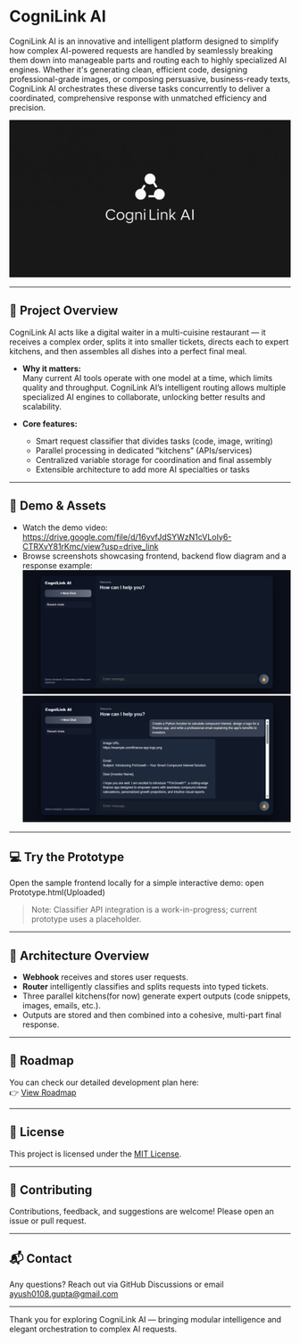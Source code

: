 # CogniLink AI

CogniLink AI is an innovative and intelligent platform designed to simplify how complex AI-powered requests are handled by seamlessly breaking them down into manageable parts and routing each to highly specialized AI engines. Whether it's generating clean, efficient code, designing professional-grade images, or composing persuasive, business-ready texts, CogniLink AI orchestrates these diverse tasks concurrently to deliver a coordinated, comprehensive response with unmatched efficiency and precision.


![CogniLink AI Logo](LogoCogniLink.jpg)

---

## 🚀 Project Overview

CogniLink AI acts like a digital waiter in a multi-cuisine restaurant — it receives a complex order, splits it into smaller tickets, directs each to expert kitchens, and then assembles all dishes into a perfect final meal.

- **Why it matters:**  
  Many current AI tools operate with one model at a time, which limits quality and throughput. CogniLink AI’s intelligent routing allows multiple specialized AI engines to collaborate, unlocking better results and scalability.

- **Core features:**  
  - Smart request classifier that divides tasks (code, image, writing)  
  - Parallel processing in dedicated “kitchens” (APIs/services)  
  - Centralized variable storage for coordination and final assembly  
  - Extensible architecture to add more AI specialties or tasks  

---

## 🎥 Demo & Assets

- Watch the demo video: https://drive.google.com/file/d/16yvfJdSYWzN1cVLoIy6-CTRXvY81rKmc/view?usp=drive_link
- Browse screenshots showcasing frontend, backend flow diagram and a response example:
![Frontend Design](Frontend.png)
![Conversation](Prompt-Answer.png)


---

## 💻 Try the Prototype

Open the sample frontend locally for a simple interactive demo:  open Prototype.html(Uploaded)

> Note: Classifier API integration is a work-in-progress; current prototype uses a placeholder.

---

## 🧩 Architecture Overview

- **Webhook** receives and stores user requests.  
- **Router** intelligently classifies and splits requests into typed tickets.  
- Three parallel kitchens(for now) generate expert outputs (code snippets, images, emails, etc.).  
- Outputs are stored and then combined into a cohesive, multi-part final response.
  
---

## 📍 Roadmap  
You can check our detailed development plan here:  
👉 [View Roadmap](ROADMAP.md)

---

## 📄 License

This project is licensed under the [MIT License](LICENSE).

---

## 🙌 Contributing

Contributions, feedback, and suggestions are welcome! Please open an issue or pull request.

---

## 📬 Contact

Any questions? Reach out via GitHub Discussions or email ayush0108.gupta@gmail.com

---

Thank you for exploring CogniLink AI — bringing modular intelligence and elegant orchestration to complex AI requests.


